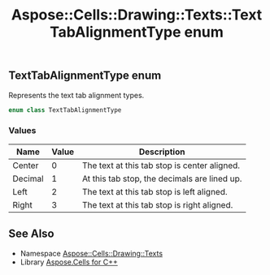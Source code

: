 ﻿---
title: Aspose::Cells::Drawing::Texts::TextTabAlignmentType enum
linktitle: TextTabAlignmentType
second_title: Aspose.Cells for C++ API Reference
description: 'Aspose::Cells::Drawing::Texts::TextTabAlignmentType enum. Represents the text tab alignment types in C++.'
type: docs
weight: 1900
url: /cpp/aspose.cells.drawing.texts/texttabalignmenttype/
---
## TextTabAlignmentType enum


Represents the text tab alignment types.

```cpp
enum class TextTabAlignmentType
```

### Values

| Name | Value | Description |
| --- | --- | --- |
| Center | 0 | The text at this tab stop is center aligned. |
| Decimal | 1 | At this tab stop, the decimals are lined up. |
| Left | 2 | The text at this tab stop is left aligned. |
| Right | 3 | The text at this tab stop is right aligned. |

## See Also

* Namespace [Aspose::Cells::Drawing::Texts](../)
* Library [Aspose.Cells for C++](../../)
